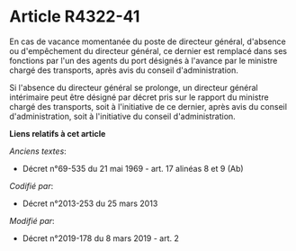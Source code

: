 # Article R4322-41

En cas de vacance momentanée du poste de directeur général, d'absence ou d'empêchement du directeur général, ce dernier est
remplacé dans ses fonctions par l'un des agents du port désignés à l'avance par le ministre chargé des transports, après avis
du conseil d'administration.

Si l'absence du directeur général se prolonge, un directeur général intérimaire peut être désigné par décret pris sur le
rapport du ministre chargé des transports, soit à l'initiative de ce dernier, après avis du conseil d'administration, soit à
l'initiative du conseil d'administration.

**Liens relatifs à cet article**

_Anciens textes_:

  - Décret n°69-535 du 21 mai 1969 - art. 17 alinéas 8 et 9 (Ab)

_Codifié par_:

  - Décret n°2013-253 du 25 mars 2013

_Modifié par_:

  - Décret n°2019-178 du 8 mars 2019 - art. 2
